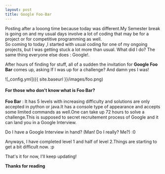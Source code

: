 ```yaml
---
layout: post
title: Google Foo-Bar 
---
```


Posting after a looong time because today was different.My Semester break is going on and my usual days involve a lot of coding that may be for a project or for competitive programming as well.
<br>
So coming to today ,I started with usual coding for one of my ongoing projects, but I was getting stuck a lot more than usual.
What did I do? The same thing everyone else does : Google!. 

After hours of finding for stuff, all of a sudden the invitation for <b>Google Foo Bar</b> comes up, asking If I was up for a challenge? 
And damn yes I was!

![_config.yml]({{ site.baseurl }}/images/foo.png)

#### For those who don't know what is Foo Bar?

<b>Foo Bar</b> : It has 5 levels with increasing difficulty and solutions are only accepted in python or java.It has a console type 
of appearance and accepts some limited commands as well.One can take up 72 hours to solve a challenge.This is supposed to secret
recruitement process of Google and it can land you in a Google Interview.

Do I have a Google Interview in hand? (Man! Do I really? Me?) :0

Anyways,
I have completed level 1 and half of level 2.Things are starting to get a bit difficult now. :p

That's it for now, I'll keep updating!

<b> Thanks for reading </b>
